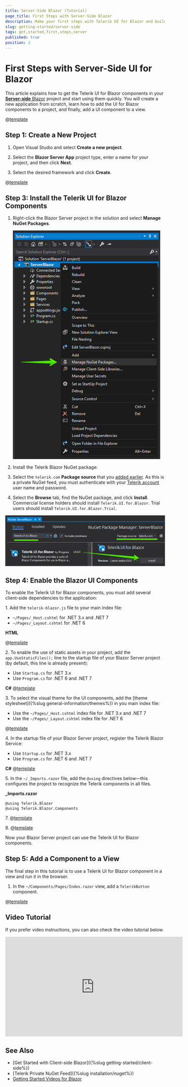 ```yaml
---
title: Server-Side Blazor (Tutorial)
page_title: First Steps with Server-Side Blazor
description: Make your first steps with Telerik UI for Blazor and build an app that runs the UI components server-side in Blazor server.
slug: getting-started/server-side
tags: get,started,first,steps,server
published: true
position: 2
---
```


# First Steps with Server-Side UI for Blazor

This article explains how to get the Telerik UI for Blazor components in your <a href = "https://www.telerik.com/faqs/blazor-ui/what-is-the-difference-between-blazor-webassembly-vs-server" target="_blank">**Server-side** Blazor</a> project and start using them quickly. You will create a new application from scratch, learn how to add the UI for Blazor components to a project, and finally, add a UI component to a view.

@[template](/_contentTemplates/common/get-started.md#prerequisites-download)

## Step 1: Create a New Project

1. Open Visual Studio and select **Create a new project**.

1. Select the **Blazor Server App** project type, enter a name for your project, and then click **Next**.

1. Select the desired framework and click **Create**.

@[template](/_contentTemplates/common/get-started.md#add-nuget-feed)

## Step 3: Install the Telerik UI for Blazor Components

1. Right-click  the Blazor Server project in the solution and select **Manage NuGet Packages**.

   ![Manage NuGet Packages](images/manage-nuget-packages-for-server-app.png)

2. Install the Telerik Blazor NuGet package:

  1. Select the `telerik.com` **Package source** that you [added earlier](#step-2-add-the-telerik-nuget-feed-to-visual-studio). As this is a private NuGet feed, you must authenticate with your [Telerik account](https://www.telerik.com/account/) user name and password.
  1. Select the **Browse** tab, find the NuGet package, and click **Install**. Commercial license holders should install `Telerik.UI.for.Blazor`. Trial users should install `Telerik.UI.for.Blazor.Trial`.

   ![Add Telerik Blazor Package to the project](images/add-telerik-nuget-to-server-app.png)

## Step 4: Enable the Blazor UI Components

To enable the Telerik UI for Blazor components, you must add several client-side dependencies to the application:

1\. Add the `telerik-blazor.js` file to your main index file:

  * `~/Pages/_Host.cshtml` for .NET 3.x and .NET 7
  * `~/Pages/_Layout.cshtml` for .NET 6

**HTML**

@[template](/_contentTemplates/common/js-interop-file.md#js-interop-file-snippet)

2\. To enable the use of static assets in your project, add the `app.UseStaticFiles();` line to the startup file of your Blazor Server project (by default, this line is already present):

  * Use `Startup.cs` for .NET 3.x
  * Use `Program.cs` for .NET 6 and .NET 7

**C#**
@[template](/_contentTemplates/common/js-interop-file.md#enable-static-assets-snippet)


3\. To select the visual theme for the UI components, add the [theme stylesheet]({%slug general-information/themes%}) in you main index file:

 * Use the `~/Pages/_Host.cshtml` index file for .NET 3.x and .NET 7
 * Use the `~/Pages/_Layout.cshtml` index file for .NET 6

@[template](/_contentTemplates/common/js-interop-file.md#theme-static-asset-snippet)

4\. In the startup file of your Blazor Server project, register the Telerik Blazor Service:

  * Use `Startup.cs` for .NET 3.x
  * Use `Program.cs` for .NET 6 and .NET 7

**C#**
@[template](/_contentTemplates/common/js-interop-file.md#register-telerik-service-server)

5\. In the `~/_Imports.razor` file, add the `@using` directives below&mdash;this configures the project to recognize the Telerik components in all files.

**_Imports.razor**
    
    @using Telerik.Blazor
    @using Telerik.Blazor.Components

7\. @[template](/_contentTemplates/common/get-started.md#root-component-telerik-layout)

8\. @[template](/_contentTemplates/common/get-started.md#root-component-main-layout)


    
Now your Blazor Server project can use the Telerik UI for Blazor components.

## Step 5: Add a Component to a View

The final step in this tutorial is to use a Telerik UI for Blazor component in a view and run it in the browser.

1. In the `~/Components/Pages/Index.razor` view, add a `TelerikButton` component.

@[template](/_contentTemplates/common/get-started.md#add-component-sample)

## Video Tutorial

If you prefer video instructions, you can also check the video tutorial below.

<iframe width="560" height="315" src="https://www.youtube.com/embed/fwR8Yxe7DPQ" frameborder="0" allow="accelerometer; autoplay; encrypted-media; gyroscope; picture-in-picture" allowfullscreen></iframe>

## See Also

* [Get Started with Client-side Blazor]({%slug getting-started/client-side%})
* [Telerik Private NuGet Feed]({%slug installation/nuget%})
* [Getting Started Videos for Blazor](https://www.youtube.com/watch?v=aaRAZYaJ4xc&list=PLvmaC-XMqeBYPTwcm478vs8Rujq2tiVJo)
